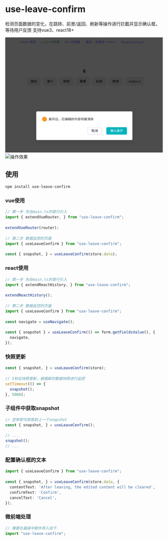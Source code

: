 # use-leave-confirm

检测页面数据的变化，在跳转、前景/返回、刷新等操作进行拦截并显示确认框，等待用户反馈
支持vue3、react18+

![效果](https://github.com/deep-fish-pixel/use-leave-confirm/blob/main/static/preview.png)
![操作效果](https://github.com/deep-fish-pixel/use-leave-confirm/blob/main/static/preview.gif)

## 使用

```bash
npm install use-leave-confirm
```

### vue使用
```ts
// 第一步 先在main.ts的首行引入
import { extendVueRouter, } from "use-leave-confirm";

extendVueRouter(router);

// 第二步 数据监控的页面
import { useLeaveConfirm } from "use-leave-confirm";

const { snapshot, } = useLeaveConfirm(store.data);

```

### react使用
```ts
// 第一步 先在main.ts的首行引入
import { extendReactHistory, } from "use-leave-confirm";

extendReactHistory();

// 第二步 数据监控的页面
import { useLeaveConfirm } from "use-leave-confirm";

const navigate = useNavigate();

const { snapshot } = useLeaveConfirm(() => form.getFieldsValue(), {
  navigate,
});

```

### 快照更新
```ts
const { snapshot, } = useLeaveConfirm(store);

// 5秒后快照更新，根据新的数据快照进行监控
setTimeout(() => {
  snapshot();
}, 5000);
```

### 子组件中获取snapshot
```ts
// 空参即可获取到上一个snapshot
const { snapshot, } = useLeaveConfirm();

// ...
snapshot();
// ...
```

### 配置确认框的文本
```ts
import { useLeaveConfirm } from "use-leave-confirm";

const { snapshot, } = useLeaveConfirm(store.data, {
  contentText: 'After leaving, the edited content will be cleared',
  confirmText: 'Confirm',
  cancelText: 'Cancel',
});

```

### 微前端处理
```ts
// 需要在基座中额外导入如下
import "use-leave-confirm";

```
